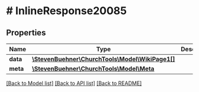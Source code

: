 # # InlineResponse20085

## Properties

Name | Type | Description | Notes
------------ | ------------- | ------------- | -------------
**data** | [**\StevenBuehner\ChurchTools\Model\WikiPage1[]**](WikiPage1.md) |  | [optional]
**meta** | [**\StevenBuehner\ChurchTools\Model\Meta**](Meta.md) |  | [optional]

[[Back to Model list]](../../README.md#models) [[Back to API list]](../../README.md#endpoints) [[Back to README]](../../README.md)
